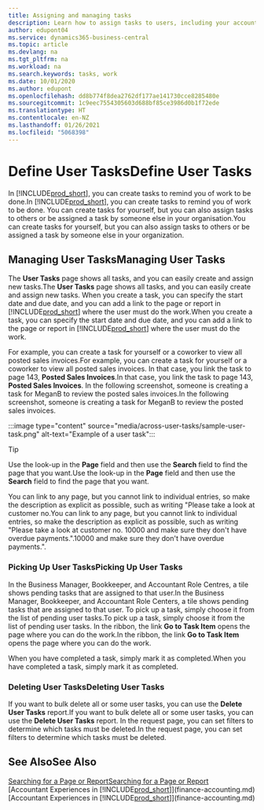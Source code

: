 ```yaml
---
title: Assigning and managing tasks
description: Learn how to assign tasks to users, including your accountant, in Business Central, and how you pick up and complete tasks.
author: edupont04
ms.service: dynamics365-business-central
ms.topic: article
ms.devlang: na
ms.tgt_pltfrm: na
ms.workload: na
ms.search.keywords: tasks, work
ms.date: 10/01/2020
ms.author: edupont
ms.openlocfilehash: dd8b774f8dea2762df177ae141730cce8285480e
ms.sourcegitcommit: 1c9eec7554305603d688bf85ce3986d0b1f72ede
ms.translationtype: HT
ms.contentlocale: en-NZ
ms.lasthandoff: 01/26/2021
ms.locfileid: "5068398"
---
```

# <a name="define-user-tasks"></a><span data-ttu-id="9aa67-103">Define User Tasks</span><span class="sxs-lookup"><span data-stu-id="9aa67-103">Define User Tasks</span></span>

<span data-ttu-id="9aa67-104">In [!INCLUDE[prod_short](includes/prod_short.md)], you can create tasks to remind you of work to be done.</span><span class="sxs-lookup"><span data-stu-id="9aa67-104">In [!INCLUDE[prod_short](includes/prod_short.md)], you can create tasks to remind you of work to be done.</span></span> <span data-ttu-id="9aa67-105">You can create tasks for yourself, but you can also assign tasks to others or be assigned a task by someone else in your organisation.</span><span class="sxs-lookup"><span data-stu-id="9aa67-105">You can create tasks for yourself, but you can also assign tasks to others or be assigned a task by someone else in your organization.</span></span>  

## <a name="managing-user-tasks"></a><span data-ttu-id="9aa67-106">Managing User Tasks</span><span class="sxs-lookup"><span data-stu-id="9aa67-106">Managing User Tasks</span></span>

<span data-ttu-id="9aa67-107">The **User Tasks** page shows all tasks, and you can easily create and assign new tasks.</span><span class="sxs-lookup"><span data-stu-id="9aa67-107">The **User Tasks** page shows all tasks, and you can easily create and assign new tasks.</span></span> <span data-ttu-id="9aa67-108">When you create a task, you can specify the start date and due date, and you can add a link to the page or report in [!INCLUDE[prod_short](includes/prod_short.md)] where the user must do the work.</span><span class="sxs-lookup"><span data-stu-id="9aa67-108">When you create a task, you can specify the start date and due date, and you can add a link to the page or report in [!INCLUDE[prod_short](includes/prod_short.md)] where the user must do the work.</span></span>  

<span data-ttu-id="9aa67-109">For example, you can create a task for yourself or a coworker to view all posted sales invoices.</span><span class="sxs-lookup"><span data-stu-id="9aa67-109">For example, you can create a task for yourself or a coworker to view all posted sales invoices.</span></span> <span data-ttu-id="9aa67-110">In that case, you link the task to page 143, **Posted Sales Invoices**.</span><span class="sxs-lookup"><span data-stu-id="9aa67-110">In that case, you link the task to page 143, **Posted Sales Invoices**.</span></span> <span data-ttu-id="9aa67-111">In the following screenshot, someone is creating a task for MeganB to review the posted sales invoices.</span><span class="sxs-lookup"><span data-stu-id="9aa67-111">In the following screenshot, someone is creating a task for MeganB to review the posted sales invoices.</span></span>  

:::image type="content" source="media/across-user-tasks/sample-user-task.png" alt-text="Example of a user task":::

> [!TIP]  
> <span data-ttu-id="9aa67-113">Use the look-up in the **Page** field and then use the **Search** field to find the page that you want.</span><span class="sxs-lookup"><span data-stu-id="9aa67-113">Use the look-up in the **Page** field and then use the **Search** field to find the page that you want.</span></span>  
>
> <span data-ttu-id="9aa67-114">You can link to any page, but you cannot link to individual entries, so make the description as explicit as possible, such as writing "Please take a look at customer no.</span><span class="sxs-lookup"><span data-stu-id="9aa67-114">You can link to any page, but you cannot link to individual entries, so make the description as explicit as possible, such as writing "Please take a look at customer no.</span></span> <span data-ttu-id="9aa67-115">10000 and make sure they don't have overdue payments.".</span><span class="sxs-lookup"><span data-stu-id="9aa67-115">10000 and make sure they don't have overdue payments.".</span></span>

### <a name="picking-up-user-tasks"></a><span data-ttu-id="9aa67-116">Picking Up User Tasks</span><span class="sxs-lookup"><span data-stu-id="9aa67-116">Picking Up User Tasks</span></span>

<span data-ttu-id="9aa67-117">In the Business Manager, Bookkeeper, and Accountant Role Centres, a tile shows pending tasks that are assigned to that user.</span><span class="sxs-lookup"><span data-stu-id="9aa67-117">In the Business Manager, Bookkeeper, and Accountant Role Centers, a tile shows pending tasks that are assigned to that user.</span></span> <span data-ttu-id="9aa67-118">To pick up a task, simply choose it from the list of pending user tasks.</span><span class="sxs-lookup"><span data-stu-id="9aa67-118">To pick up a task, simply choose it from the list of pending user tasks.</span></span> <span data-ttu-id="9aa67-119">In the ribbon, the link **Go to Task Item** opens the page where you can do the work.</span><span class="sxs-lookup"><span data-stu-id="9aa67-119">In the ribbon, the link **Go to Task Item** opens the page where you can do the work.</span></span>  

<span data-ttu-id="9aa67-120">When you have completed a task, simply mark it as completed.</span><span class="sxs-lookup"><span data-stu-id="9aa67-120">When you have completed a task, simply mark it as completed.</span></span>  

### <a name="deleting-user-tasks"></a><span data-ttu-id="9aa67-121">Deleting User Tasks</span><span class="sxs-lookup"><span data-stu-id="9aa67-121">Deleting User Tasks</span></span>

<span data-ttu-id="9aa67-122">If you want to bulk delete all or some user tasks, you can use the **Delete User Tasks** report.</span><span class="sxs-lookup"><span data-stu-id="9aa67-122">If you want to bulk delete all or some user tasks, you can use the **Delete User Tasks** report.</span></span> <span data-ttu-id="9aa67-123">In the request page, you can set filters to determine which tasks must be deleted.</span><span class="sxs-lookup"><span data-stu-id="9aa67-123">In the request page, you can set filters to determine which tasks must be deleted.</span></span>  

## <a name="see-also"></a><span data-ttu-id="9aa67-124">See Also</span><span class="sxs-lookup"><span data-stu-id="9aa67-124">See Also</span></span>

[<span data-ttu-id="9aa67-125">Searching for a Page or Report</span><span class="sxs-lookup"><span data-stu-id="9aa67-125">Searching for a Page or Report</span></span>](ui-search.md)  
<span data-ttu-id="9aa67-126">[Accountant Experiences in [!INCLUDE[prod_short](includes/prod_short.md)]](finance-accounting.md)</span><span class="sxs-lookup"><span data-stu-id="9aa67-126">[Accountant Experiences in [!INCLUDE[prod_short](includes/prod_short.md)]](finance-accounting.md)</span></span>  
